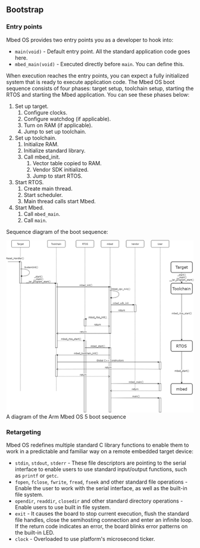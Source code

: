 ## Bootstrap

### Entry points

Mbed OS provides two entry points you as a developer to hook into:

- `main(void)` - Default entry point. All the standard application code goes here.
- `mbed_main(void)` - Executed directly before `main`. You can define this.

When execution reaches the entry points, you can expect a fully initialized system that is ready to execute application code. The Mbed OS boot sequence consists of four phases: target setup, toolchain setup, starting the RTOS and starting the Mbed application. You can see these phases below:

1. Set up target.
   1. Configure clocks.
   1. Configure watchdog (if applicable).
   1. Turn on RAM (if applicable).
   1. Jump to set up toolchain.
1. Set up toolchain.
   1. Initialize RAM.
   1. Initialize standard library.
   1. Call mbed_init.
      1. Vector table copied to RAM.
      1. Vendor SDK initialized.
      1. Jump to start RTOS.
1. Start RTOS.
     1. Create main thread.
     1. Start scheduler.
     1. Main thread calls start Mbed.
1. Start Mbed.
     1. Call `mbed_main`.
     1. Call `main`.

Sequence diagram of the boot sequence:

<span class="images">![](../../images/boot_sequence.png)<span>A diagram of the Arm Mbed OS 5 boot sequence</span></span>

### Retargeting

Mbed OS redefines multiple standard C library functions to enable them to work in a predictable and familiar way on a remote embedded target device:

- `stdin`, `stdout`, `stderr` - These file descriptors are pointing to the serial interface to enable users to use standard input/output functions, such as `printf` or `getc`.
- `fopen`, `fclose`, `fwrite`, `fread`, `fseek` and other standard file operations - Enable the user to work with the serial interface, as well as the built-in file system.
- `opendir`, `readdir`, `closedir` and other standard directory operations - Enable users to use built in file system.
- `exit` - It causes the board to stop current execution, flush the standard file handles, close the semihosting connection and enter an infinite loop. If the return code indicates an error, the board blinks error patterns on the built-in LED.
- `clock` - Overloaded to use platform's microsecond ticker.
